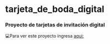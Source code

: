 # tarjeta_de_boda_digital  
### Proyecto de tarjetas de invitación digital  
💻Para ver este proyecto ingresa [aqui:](https://m-victoriacm.github.io/tarjetaDeBodaDigital/)
